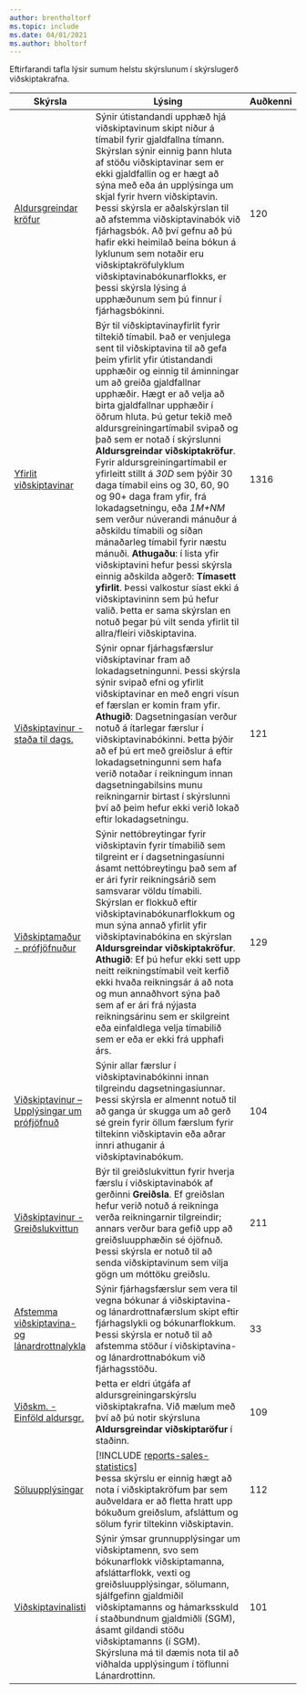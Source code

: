 ```yaml
---
author: brentholtorf
ms.topic: include
ms.date: 04/01/2021
ms.author: bholtorf
---
```


Eftirfarandi tafla lýsir sumum helstu skýrslunum í skýrslugerð viðskiptakrafna.

| Skýrsla | Lýsing | Auðkenni | 
|--|--|--|
| [Aldursgreindar kröfur](https://businesscentral.dynamics.com?report=120) | Sýnir útistandandi upphæð hjá viðskiptavinum skipt niður á tímabil fyrir gjaldfallna tímann. Skýrslan sýnir einnig þann hluta af stöðu viðskiptavinar sem er ekki gjaldfallin og er hægt að sýna með eða án upplýsinga um skjal fyrir hvern viðskiptavin. Þessi skýrsla er aðalskýrslan til að afstemma viðskiptavinabók við fjárhagsbók. Að því gefnu að þú hafir ekki heimilað beina bókun á lyklunum sem notaðir eru viðskiptakröfulyklum viðskiptavinabókunarflokks, er þessi skýrsla lýsing á upphæðunum sem þú finnur í fjárhagsbókinni. | 120 |
| [Yfirlit viðskiptavinar](https://businesscentral.dynamics.com?report=1316) | Býr til viðskiptavinayfirlit fyrir tiltekið tímabil. Það er venjulega sent til viðskiptavina til að gefa þeim yfirlit yfir útistandandi upphæðir og einnig til áminningar um að greiða gjaldfallnar upphæðir. Hægt er að velja að birta gjaldfallnar upphæðir í öðrum hluta. Þú getur tekið með aldursgreiningartímabil svipað og það sem er notað í skýrslunni **Aldursgreindar viðskiptakröfur**. Fyrir aldursgreiningartímabil er yfirleitt stillt á *30D* sem þýðir 30 daga tímabil eins og 30, 60, 90 og 90+ daga fram yfir, frá lokadagsetningu, eða *1M+NM* sem verður núverandi mánuður á aðskildu tímabili og síðan mánaðarleg tímabil fyrir næstu mánuði. **Athugaðu**: í lista yfir viðskiptavini hefur þessi skýrsla einnig aðskilda aðgerð: **Tímasett yfirlit**. Þessi valkostur síast ekki á viðskiptavininn sem þú hefur valið. Þetta er sama skýrslan en notuð þegar þú vilt senda yfirlit til allra/fleiri viðskiptavina. | 1316 |
| [Viðskiptavinur - staða til dags.](https://businesscentral.dynamics.com?report=121) | Sýnir opnar fjárhagsfærslur viðskiptavinar fram að lokadagsetningunni. Þessi skýrsla sýnir svipað efni og yfirlit viðskiptavinar en með engri vísun ef færslan er komin fram yfir. **Athugið**: Dagsetningasían verður notuð á ítarlegar færslur í viðskiptavinabókinni. Þetta þýðir að ef þú ert með greiðslur á eftir lokadagsetningunni sem hafa verið notaðar í reikningum innan dagsetningabilsins munu reikningarnir birtast í skýrslunni því að þeim hefur ekki verið lokað eftir lokadagsetningu. | 121 | 
| [Viðskiptamaður - prófjöfnuður](https://businesscentral.dynamics.com?report=129) | Sýnir nettóbreytingar fyrir viðskiptavin fyrir tímabilið sem tilgreint er í dagsetningasíunni ásamt nettóbreytingu það sem af er ári fyrir reikningsárið sem samsvarar völdu tímabili. Skýrslan er flokkuð eftir viðskiptavinabókunarflokkum og mun sýna annað yfirlit yfir viðskiptavinabókina en skýrslan **Aldursgreindar viðskiptakröfur**. **Athugið**: Ef þú hefur ekki sett upp neitt reikningstímabil veit kerfið ekki hvaða reikningsár á að nota og mun annaðhvort sýna það sem af er ári frá nýjasta reikningsárinu sem er skilgreint eða einfaldlega velja tímabilið sem er eða er ekki frá upphafi árs.| 129 |
| [Viðskiptavinur – Upplýsingar um prófjöfnuð](https://businesscentral.dynamics.com?report=104) | Sýnir allar færslur í viðskiptavinabókinni innan tilgreindu dagsetningasíunnar. Þessi skýrsla er almennt notuð til að ganga úr skugga um að gerð sé grein fyrir öllum færslum fyrir tiltekinn viðskiptavin eða aðrar innri athuganir á viðskiptavinabókum. | 104 |
| [Viðskiptavinur - Greiðslukvittun](https://businesscentral.dynamics.com?report=211) | Býr til greiðslukvittun fyrir hverja færslu í viðskiptavinabók af gerðinni **Greiðsla**. Ef greiðslan hefur verið notuð á reikninga verða reikningarnir tilgreindir; annars verður bara gefið upp að greiðsluupphæðin sé ójöfnuð. Þessi skýrsla er notuð til að senda viðskiptavinum sem vilja gögn um móttöku greiðslu.| 211 |
| [Afstemma viðskiptavina- og lánardrottnalykla](https://businesscentral.dynamics.com?report=33) | Sýnir fjárhagsfærslur sem vera til vegna bókunar á viðskiptavina- og lánardrottnafærslum skipt eftir fjárhagslykli og bókunarflokkum. Þessi skýrsla er notuð til að afstemma stöður í viðskiptavina- og lánardrottnabókum við fjárhagsstöðu. | 33 |
| [Viðskm. - Einföld aldursgr.](https://businesscentral.dynamics.com?report=109)| Þetta er eldri útgáfa af aldursgreiningarskýrslu viðskiptakrafna. Við mælum með því að þú notir skýrsluna **Aldursgreindar viðskiptaröfur** í staðinn. | 109 |
| [Söluupplýsingar](https://businesscentral.dynamics.com?report=112) | [!INCLUDE [reports-sales-statistics](reports-sales-statistics.md)]<br>Þessa skýrslu er einnig hægt að nota í viðskiptakröfum þar sem auðveldara er að fletta hratt upp bókuðum greiðslum, afsláttum og sölum fyrir tiltekinn viðskiptavin.| 112 |
| [Viðskiptavinalisti](https://businesscentral.dynamics.com?report=101) | Sýnir ýmsar grunnupplýsingar um viðskiptamenn, svo sem bókunarflokk viðskiptamanna, afsláttarflokk, vexti og greiðsluupplýsingar, sölumann, sjálfgefinn gjaldmiðil viðskiptamanns og hámarksskuld í staðbundnum gjaldmiðli (SGM), ásamt gildandi stöðu viðskiptamanns (í SGM). Skýrsluna má til dæmis nota til að viðhalda upplýsingum í töflunni Lánardrottinn.| 101 |